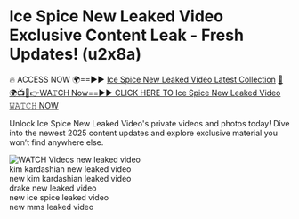 # Ice Spice New Leaked Video Exclusive Content Leak - Fresh Updates! (u2x8a)

🔥 ACCESS NOW 🌍==►► <a href="https://tinyurl.com/3fjeunct" rel="nofollow">Ice Spice New Leaked Video Latest Collection</a></h3>
[🔴🌍📺📱👉WA𝚃CH Now==►► CLICK HERE TO Ice Spice New Leaked Video 𝚆𝙰𝚃𝙲𝙷 NOW](https://tinyurl.com/3fjeunct)

Unlock Ice Spice New Leaked Video's private videos and photos today! Dive into the newest 2025 content updates and explore exclusive material you won’t find anywhere else.


<a href="https://tinyurl.com/3fjeunct" rel="nofollow" data-target="animated-image.originalLink"><img src="https://camo.githubusercontent.com/8a4f000d20f83aca3bf7ec5f350d767afa0574a8a352519fd8cfa583a6f93a33/68747470733a2f2f692e696d6775722e636f6d2f644a486b345a712e676966" alt="WATCH Videos" data-canonical-src="https://i.imgur.com/dJHk4Zq.gif" style="max-width: 100%; display: inline-block;" data-target="animated-image.originalImage"></a>
new leaked video<br>
kim kardashian new leaked video<br>
new kim kardashian leaked video<br>
drake new leaked video<br>
new ice spice leaked video<br>
new mms leaked video